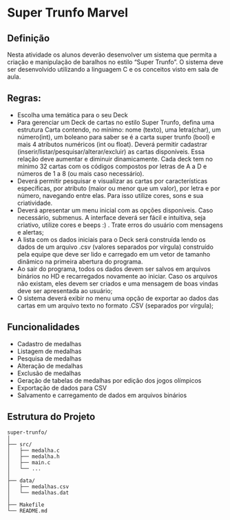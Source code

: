# Super Trunfo Marvel

## Definição

Nesta atividade os alunos deverão desenvolver um sistema que permita a criação e
manipulação de baralhos no estilo “Super Trunfo”. O sistema deve ser desenvolvido utilizando a
linguagem C e os conceitos visto em sala de aula.

## Regras:

*  Escolha uma temática para o seu Deck 
*  Para gerenciar um Deck de cartas no estilo Super Trunfo, defina uma estrutura Carta
contendo, no mínimo: nome (texto), uma letra(char), um número(int), um boleano para
saber se é a carta super trunfo (bool) e mais 4 atributos numéricos (int ou float). Deverá
permitir cadastrar (inserir/listar/pesquisar/alterar/excluir) as cartas disponíveis. Essa
relação deve aumentar e diminuir dinamicamente. Cada deck tem no mínimo 32 cartas
com os códigos compostos por letras de A a D e números de 1 a 8 (ou mais caso
necessário). 
*  Deverá permitir pesquisar e visualizar as cartas por características específicas, por
atributo (maior ou menor que um valor), por letra e por número, navegando entre elas.
Para isso utilize cores, sons e sua criatividade. 
*  Deverá apresentar um menu inicial com as opções disponíveis. Caso necessário,
submenus. A interface deverá ser fácil e intuitiva, seja criativo, utilize cores e beeps :) .
Trate erros do usuário com mensagens e alertas; 
*  A lista com os dados iniciais para o Deck será construída lendo os dados de um
arquivo .csv (valores separados por vírgula) construído pela equipe que deve ser lido e
carregado em um vetor de tamanho dinâmico na primeira abertura do programa.  
*  Ao sair do programa, todos os dados devem ser salvos em arquivos binários no HD e
recarregados novamente ao iniciar. Caso os arquivos não existam, eles devem ser
criados e uma mensagem de boas vindas deve ser apresentada ao usuário; 
*  O sistema deverá exibir no menu uma opção de exportar ao dados das cartas em um
arquivo texto no formato .CSV (separados por vírgula); 


## Funcionalidades

- Cadastro de medalhas
- Listagem de medalhas
- Pesquisa de medalhas
- Alteração de medalhas
- Exclusão de medalhas
- Geração de tabelas de medalhas por edição dos jogos olímpicos
- Exportação de dados para CSV
- Salvamento e carregamento de dados em arquivos binários

## Estrutura do Projeto

```plaintext
super-trunfo/
│
├── src/
│   ├── medalha.c
│   ├── medalha.h
│   ├── main.c
│   └── ...
│
├── data/
│   ├── medalhas.csv
│   └── medalhas.dat
│
├── Makefile
└── README.md
